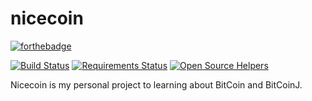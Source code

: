 # nicecoin

[![forthebadge](https://forthebadge.com/images/badges/built-with-love.svg)](https://xmobe.com)

[![Build Status](https://travis-ci.org/xmobe-com/nicecoin.svg?branch=master)](https://travis-ci.org/xmobe-com/nicecoin)
[![Requirements Status](https://requires.io/github/xmobe-com/nicecoin/requirements.svg?branch=feature%2Fcore)](https://requires.io/github/xmobe-com/nicecoin/requirements/?branch=feature%2Fcore)
[![Open Source Helpers](https://www.codetriage.com/xmobe-com/nicecoin/badges/users.svg)](https://www.codetriage.com/xmobe-com/nicecoin)


Nicecoin is my personal project to learning about BitCoin and BitCoinJ. 

